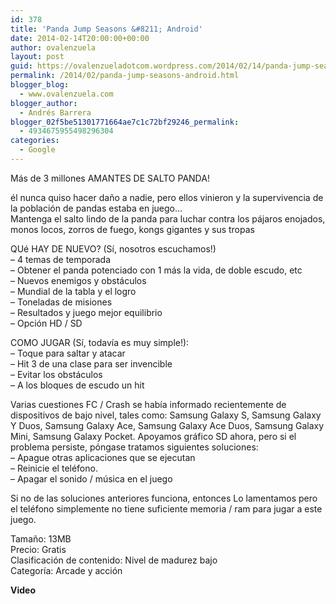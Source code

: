 ```yaml
---
id: 378
title: 'Panda Jump Seasons &#8211; Android'
date: 2014-02-14T20:00:00+00:00
author: ovalenzuela
layout: post
guid: https://ovalenzueladotcom.wordpress.com/2014/02/14/panda-jump-seasons-android
permalink: /2014/02/panda-jump-seasons-android.html
blogger_blog:
  - www.ovalenzuela.com
blogger_author:
  - Andrés Barrera
blogger_02f5be51301771664ae7c1c72bf29246_permalink:
  - 4934675955498296304
categories:
  - Google
---
```

Más de 3 millones AMANTES DE SALTO PANDA!

él nunca quiso hacer daño a nadie, pero ellos vinieron y la supervivencia de la población de pandas estaba en juego&#8230;  
Mantenga el salto lindo de la panda para luchar contra los pájaros enojados, monos locos, zorros de fuego, kongs gigantes y sus tropas

QUé HAY DE NUEVO? (Sí, nosotros escuchamos!)  
&#8211; 4 temas de temporada  
&#8211; Obtener el panda potenciado con 1 más la vida, de doble escudo, etc  
&#8211; Nuevos enemigos y obstáculos  
&#8211; Mundial de la tabla y el logro  
&#8211; Toneladas de misiones  
&#8211; Resultados y juego mejor equilibrio  
&#8211; Opción HD / SD

COMO JUGAR (Sí, todavía es muy simple!):  
&#8211; Toque para saltar y atacar  
&#8211; Hit 3 de una clase para ser invencible  
&#8211; Evitar los obstáculos  
&#8211; A los bloques de escudo un hit

Varias cuestiones FC / Crash se había informado recientemente de dispositivos de bajo nivel, tales como: Samsung Galaxy S, Samsung Galaxy Y Duos, Samsung Galaxy Ace, Samsung Galaxy Ace Duos, Samsung Galaxy Mini, Samsung Galaxy Pocket. Apoyamos gráfico SD ahora, pero si el problema persiste, póngase tratamos siguientes soluciones:  
&#8211; Apague otras aplicaciones que se ejecutan  
&#8211; Reinicie el teléfono.  
&#8211; Apagar el sonido / música en el juego

Si no de las soluciones anteriores funciona, entonces Lo lamentamos pero el teléfono simplemente no tiene suficiente memoria / ram para jugar a este juego.

Tamaño: 13MB  
Precio: Gratis  
Clasificación de contenido: Nivel de madurez bajo  
Categoría: Arcade y acción

**Video**